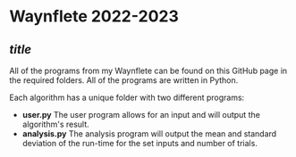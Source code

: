 # Waynflete 2022-2023
## *title*

All of the programs from my Waynflete can be found on this GitHub page in the required folders. All of the programs are written in Python.

Each algorithm has a unique folder with two different programs:
- **user.py**
  The user program allows for an input and will output the algorithm's result.
- **analysis.py** 
  The analysis program will output the mean and standard deviation of the run-time for the set inputs and number of trials.
